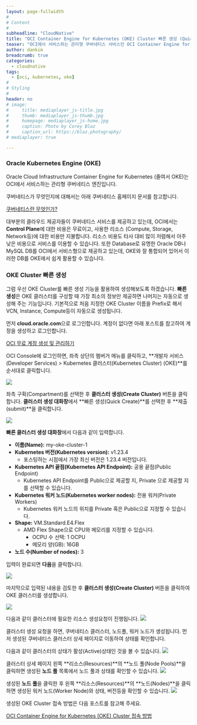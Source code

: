 ```yaml
---
layout: page-fullwidth
#
# Content
#
subheadline: "CloudNative"
title: "OCI Container Engine for Kubernetes (OKE) Cluster 빠른 생성 (Quick Create)"
teaser: "OCI에서 서비스하는 관리형 쿠버네티스 서비스인 OCI Container Engine for Kubernetes (OKE)의 Cluster를 빠르게 생성(Quick Create)하는 과정에 대해서 설명합니다."
author: dankim
breadcrumb: true
categories:
  - cloudnative
tags:
  - [oci, kubernetes, oke]
#
# Styling
#
header: no
# image:
#     title: mediaplayer_js-title.jpg
#     thumb: mediaplayer_js-thumb.jpg
#     homepage: mediaplayer_js-home.jpg
#     caption: Photo by Corey Blaz
#     caption_url: https://blaz.photography/
# mediaplayer: true

---
```


### Oracle Kubernetes Engine (OKE)
Oracle Cloud Infrastructure Container Engine for Kubernetes (줄여서 OKE)는 OCI에서 서비스하는 관리형 쿠버네티스 엔진입니다. 

쿠버네티스가 무엇인지에 대해서는 아래 쿠버네티스 홈페이지 문서를 참고합니다.

[쿠버네티스란 무엇인가?](https://kubernetes.io/ko/docs/concepts/overview/what-is-kubernetes/)

대부분의 클라우드 제공자들이 쿠버네티스 서비스를 제공하고 있는데, OCI에서는 **Control Plane**에 대한 비용은 무료이고, 사용한 리소스 (Compute, Storage, Network등)에 대한 비용만 지불합니다. 리소스 비용도 타사 대비 많이 저렴해서 아주 낮은 비용으로 서비스를 이용할 수 있습니다. 또한 Database로 유명한 Oracle DB나 MySQL DB를 OCI에서 서비스형으로 제공하고 있는데, OKE와 잘 통합되어 있어서 이러한 DB를 OKE에서 쉽게 활용할 수 있습니다.

### OKE Cluster 빠른 생성
그럼 우선 OKE Cluster를 빠른 생성 기능을 활용하여 생성해보도록 하겠습니다. **빠른 생성**은 OKE 클러스터를 구성할 때 가장 최소의 정보만 제공하면 나머지는 자동으로 생성해 주는 기능입니다. 기본적으로 처음 지정한 OKE Cluster 이름을 Prefix로 해서 VCN, Instance, Compute등이 자동으로 생성됩니다.

먼저 **cloud.oracle.com**으로 로그인합니다. 계정이 없다면 아래 포스트를 참고하여 계정을 생성하고 로그인합니다.

[OCI 무료 계정 생성 및 관리하기](https://team-okitoki.github.io/getting-started/free-oci-promotions/)

OCI Console에 로그인하면, 좌측 상단의 햄버거 메뉴를 클릭하고, **개발자 서비스(Developer Services) > Kubernetes 클러스터(Kubernetes Cluster) (OKE)**를 순서대로 클릭합니다.

![](/assets/img/cloudnative-security/2022/quick-create-oke-cluster-1.png)

좌측 구획(Compartment)를 선택한 후 **클러스터 생성(Create Cluster)** 버튼을 클릭합니다. **클러스터 생성 대화창**에서 **빠른 생성(Quick Create)**를 선택한 후 **제출(submit)**을 클릭합니다.

![](/assets/img/cloudnative-security/2022/quick-create-oke-cluster-2.png)

**빠른 클러스터 생성 대화창**에서 다음과 같이 입력합니다.

* **이름(Name):** my-oke-cluster-1
* **Kubernetes 버전(Kubernetes version):** v1.23.4
  * 포스팅하는 시점에서 가장 최신 버전은 1.23.4 버전입니다.
* **Kubernetes API 끝점(Kubernetes API Endpoint):** 공용 끝점(Public Endpoint)
  * Kubernetes API Endpoint를 Public으로 제공할 지, Private 으로 제공할 지를 선택할 수 있습니다.
* **Kubernetes 워커 노드(Kubernetes worker nodes):** 전용 워커(Private Workers)
  * Kubernetes 워커 노드의 위치를 Private 혹은 Public으로 지정할 수 있습니다.
* **Shape:** VM.Standard.E4.Flex
  * AMD Flex Shape으로 CPU와 메모리를 지정할 수 있습니다.
    * OCPU 수 선택: 1 OCPU
    * 메모리 양(GB): 16GB
* **노드 수(Number of nodes):** 3

입력이 완료되면 **다음**을 클릭합니다.

![](/assets/img/cloudnative-security/2022/quick-create-oke-cluster-3.png)

마지막으로 입력된 내용을 검토한 후 **클러스터 생성(Create Cluster)** 버튼을 클릭하여 OKE 클러스터를 생성합니다.

![](/assets/img/cloudnative-security/2022/quick-create-oke-cluster-4.png)

다음과 같이 클러스터에 필요한 리소스 생성요청이 진행됩니다. 
![](/assets/img/cloudnative-security/2022/quick-create-oke-cluster-5.png)

클러스터 생성 요청을 하면, 쿠버네티스 클러스터, 노드풀, 워커 노드가 생성됩니다. 먼저 생성된 쿠버네티스 클러스터 상세 페이지로 이동하여 상태를 확인합니다.

다음과 같이 클러스터의 상태가 활성(Active)상태인 것을 볼 수 있습니다.
![](/assets/img/cloudnative-security/2022/quick-create-oke-cluster-6.png)

클러스터 상세 페이지 왼쪽 **리소스(Resources)**의 **노드 풀(Node Pools)**을 클릭하면 생성된 **노드 풀** 목록에서 노드 풀과 상태를 확인할 수 있습니다.
![](/assets/img/cloudnative-security/2022/quick-create-oke-cluster-7.png)

생성된 **노드 풀**을 클릭한 후 왼쪽 **리소스(Resources)**의 **노드(Nodes)**을 클릭하면 생성된 워커 노드(Worker Node)와 상태, 버전등을 확인할 수 있습니다.
![](/assets/img/cloudnative-security/2022/quick-create-oke-cluster-8.png)

생성된 OKE Cluster 접속 방법은 다음 포스트를 참고해 주세요.

[OCI Container Engine for Kubernetes (OKE) Cluster 접속 방법](https://team-okitoki.github.io/cloudnative/quick-create-oke-cluster/)